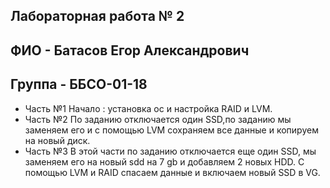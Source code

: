 ## Лабораторная работа № 2
## ФИО - Батасов Егор Александрович
## Группа - ББСО-01-18
- Часть №1 Начало : установка ос и настройка RAID и LVM.
- Часть №2 По заданию отключается один SSD,по заданию мы заменяем его и с помощью LVM сохраняем все данные и копируем на новый диск.
- Часть №3 В этой части по заданию отключается еще один SSD, мы заменяем его на новый sdd на 7 gb и добавляем 2 новых HDD.
С помощью LVM и RAID спасаем данные и включаем новый SSD в VG.
